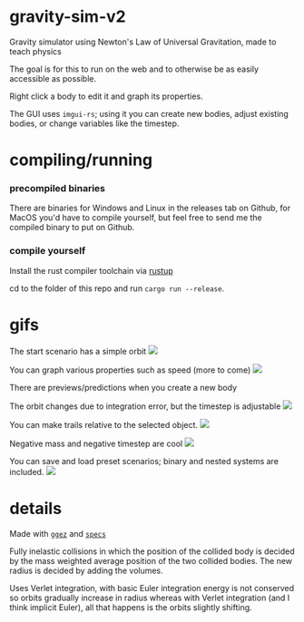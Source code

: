 # gravity-sim-v2
Gravity simulator using Newton's Law of Universal Gravitation, made to teach physics

The goal is for this to run on the web and to otherwise be as easily accessible as possible.

Right click a body to edit it and graph its properties. 

The GUI uses `imgui-rs`; using it you can create new bodies, adjust existing bodies, or change variables like the timestep.

# compiling/running

### precompiled binaries

There are binaries for Windows and Linux in the releases tab on Github, for MacOS you'd have to compile yourself, but feel free to send me the compiled binary to put on Github.

### compile yourself
Install the rust compiler toolchain via [rustup](https://rustup.rs/)

cd to the folder of this repo and run `cargo run --release`.

# gifs

The start scenario has a simple orbit
![](orbit.gif)

You can graph various properties such as speed (more to come)
![](graph.gif)

There are previews/predictions when you create a new body

The orbit changes due to integration error, but the timestep is adjustable
![](flawed_orbit.gif)

You can make trails relative to the selected object.
![](relative_trail.gif)

Negative mass and negative timestep are cool
![](cluster.gif)

You can save and load preset scenarios; binary and nested systems are included.
![](saveload.gif)

# details

Made with [`ggez`](https://github.com/ggez/ggez) and [`specs`](https://github.com/amethyst/specs)


Fully inelastic collisions in which the position of the collided body is decided by the mass weighted average position of the two collided bodies. The new radius is decided by adding the volumes.

Uses Verlet integration, with basic Euler integration energy is not conserved so orbits gradually increase in radius whereas with Verlet integration (and I think implicit Euler), all that happens is the orbits slightly shifting.
